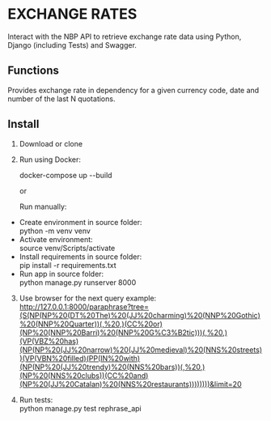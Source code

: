 # EXCHANGE RATES

Interact with the NBP API to retrieve exchange rate data using Python, Django (including Tests) and Swagger.

## Functions

Provides exchange rate in dependency for a given currency code, date and number of the last N quotations.

## Install

1. Download or clone
2. Run using Docker:  
  
   docker-compose up --build  
  
   or  
  
   Run manually:  
  * Create environment in source folder:  
   python -m venv venv  
  * Activate environment:  
   source venv/Scripts/activate  
  * Install requirements in source folder:  
   pip install -r requirements.txt  
  * Run app in source folder:  
   python manage.py runserver 8000  

3. Use browser for the next query example:  
   http://127.0.0.1:8000/paraphrase?tree=(S(NP(NP%20(DT%20The)%20(JJ%20charming)%20(NNP%20Gothic)%20(NNP%20Quarter))(,%20,)(CC%20or)(NP%20(NNP%20Barri)%20(NNP%20G%C3%B2tic)))(,%20,)(VP(VBZ%20has)(NP(NP%20(JJ%20narrow)%20(JJ%20medieval)%20(NNS%20streets))(VP(VBN%20filled)(PP(IN%20with)(NP(NP%20(JJ%20trendy)%20(NNS%20bars))(,%20,)(NP%20(NNS%20clubs))(CC%20and)(NP%20(JJ%20Catalan)%20(NNS%20restaurants))))))))&limit=20
 
4. Run tests:  
   python manage.py test rephrase_api  
